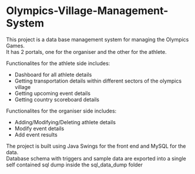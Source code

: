 # Olympics-Village-Management-System

This project is a data base management system for managing the Olympics Games. <br>
It has 2 portals, one for the organiser and the other for the athlete.<br>

Functionalites for the athlete side includes:
 * Dashboard for all athlete details
 * Getting transportation details within different sectors of the olympics village
 * Getting upcoming event details
 * Getting country scoreboard details
 
 Functionalites for the organiser side includes:
 * Adding/Modifying/Deleting athlete details
 * Modify event details
 * Add event results

The project is built using Java Swings for the front end and MySQL for the data.<br>
Database schema with triggers and sample data are exported into a single self contained sql dump inside the sql_data_dump folder
